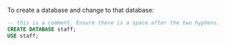 ---
---

<!--more-->

To create a database and change to that database:

```sql
-- this is a comment. Ensure there is a space after the two hyphens. 
CREATE DATABASE staff;
USE staff;
```
